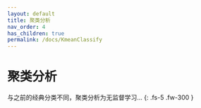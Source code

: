 ```yaml
---
layout: default
title: 聚类分析
nav_order: 4
has_children: true
permalink: /docs/KmeanClassify
---
```


# 聚类分析

与之前的经典分类不同，聚类分析为无监督学习...
{: .fs-5 .fw-300 }
